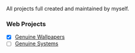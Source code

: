 All projects full created and maintained by myself.
### Web Projects
- [x] [Genuine Wallpapers](https://macwallpapers.ml)
- [ ] [Genuine Systems](https://macsystems.ml)
